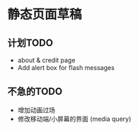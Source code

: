 # 静态页面草稿
## 计划TODO
- about & credit page
- Add alert box for flash messages
## 不急的TODO
* 增加动画过场
* 修改移动端/小屏幕的界面 (media  query)

